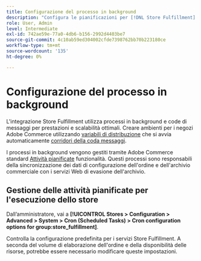 ```yaml
---
title: Configurazione del processo in background
description: "Configura le pianificazioni per [!DNL Store Fulfillment] processi in background utilizzati nella sincronizzazione dei dati con i servizi di evasione."
role: User, Admin
level: Intermediate
exl-id: 742ae59e-77a0-4db6-b156-2992d4403be7
source-git-commit: 4c10ab59ed304002cfde7398762bb70b223180ce
workflow-type: tm+mt
source-wordcount: '135'
ht-degree: 0%

---
```



# Configurazione del processo in background

L&#39;integrazione Store Fulfillment utilizza processi in background e code di messaggi per prestazioni e scalabilità ottimali. Creare ambienti per i negozi Adobe Commerce utilizzando [variabili di distribuzione](https://devdocs.magento.com/cloud/env/variables-deploy.html#cron_consumers_runner) che si avvia automaticamente [corridori della coda messaggi](https://devdocs.magento.com/guides/v2.4/config-guide/mq/rabbitmq-overview.html).

I processi in background vengono gestiti tramite Adobe Commerce standard [Attività pianificate](https://docs.magento.com/user-guide/system/cron.html) funzionalità. Questi processi sono responsabili della sincronizzazione dei dati di configurazione dell&#39;ordine e dell&#39;archivio commerciale con i servizi Web di evasione dell&#39;archivio.

## Gestione delle attività pianificate per l&#39;esecuzione dello store

Dall’amministratore, vai a **[!UICONTROL Stores > Configuration > Advanced > System > Cron (Scheduled Tasks) > Cron configuration options for group:store_fulfillment]**.

Controlla la configurazione predefinita per i servizi Store Fulfillment. A seconda del volume di elaborazione dell&#39;ordine e della disponibilità delle risorse, potrebbe essere necessario modificare queste impostazioni.

